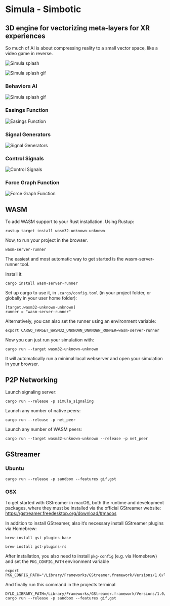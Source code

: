 # Simula - Simbotic

## 3D engine for vectorizing meta-layers for XR experiences
So much of AI is about compressing reality to a small vector space, like a video game in reverse.

![Simula splash](docs/splash.png)

![Simula splash gif](docs/Simula__main.gif)

### Behaviors AI
![Simula splash gif](docs/behaviors.gif)

### Easings Function

![Easings Function](docs/easings_functions.png)

### Signal Generators

![Signal Generators](docs/signal_generators.png)

### Control Signals

![Control Signals](docs/control_signals.png)

### Force Graph Function

![Force Graph Function](docs/force_graph_function.png)

## WASM
To add WASM support to your Rust installation. Using Rustup:
```
rustup target install wasm32-unknown-unknown
```

Now, to run your project in the browser.
```
wasm-server-runner
```

The easiest and most automatic way to get started is the wasm-server-runner tool.

Install it:
```
cargo install wasm-server-runner
```

Set up cargo to use it, in `.cargo/config.toml` (in your project folder, or globally in your user home folder):
```
[target.wasm32-unknown-unknown]
runner = "wasm-server-runner"
```

Alternatively, you can also set the runner using an environment variable:

```
export CARGO_TARGET_WASM32_UNKNOWN_UNKNOWN_RUNNER=wasm-server-runner
```

Now you can just run your simulation with:
```
cargo run --target wasm32-unknown-unknown
```

It will automatically run a minimal local webserver and open your simulation in your browser.

## P2P Networking

Launch signaling server:
```
cargo run --release -p simula_signaling
```

Launch any number of native peers:
```
cargo run --release -p net_peer
```

Launch any number of WASM peers:
```
cargo run --target wasm32-unknown-unknown --release -p net_peer
```

## GStreamer

### Ubuntu
```
cargo run --release -p sandbox --features gif,gst
```

### OSX
To get started with GStreamer in macOS, both the runtime and development packages, where they must be installed via the official GStreamer website: https://gstreamer.freedesktop.org/download/#macos

In addition to install GStreamer, also it’s necessary install GStreamer plugins via Homebrew:
```
brew install gst-plugins-base
```
```
brew install gst-plugins-rs
```
After installation, you also need to install `pkg-config` (e.g. via Homebrew) and set the `PKG_CONFIG_PATH` environment variable
```
export PKG_CONFIG_PATH="/Library/Frameworks/GStreamer.framework/Versions/1.0/lib/pkgconfig${PKG_CONFIG_PATH:+:$PKG_CONFIG_PATH}"
```
And finally run this command in the projects terminal
```
DYLD_LIBRARY_PATH=/Library/Frameworks/GStreamer.framework/Versions/1.0/lib cargo run --release -p sandbox --features gif,gst
```
